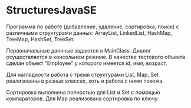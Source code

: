 # StructuresJavaSE
Программа по работе (добавление, удаление, сортировка, поиск) с различными структурами данных: ArrayList, LinkedList, HashMap, TreeMap, HashSet, TreeSet.

Первоначальные даннные задаются в MainClass. Диалог осуществляется в консольном режиме. В качестве тестового объекта сделан объект "Employee" у которого имеется id, имя, возраст.

Для наглядности работа с тремя структурами List, Map, Set реализованы в разных классах, хоть и работа с ними похожа.

Сортировка выполнена полностью для List и Set с помощью компараторов. Для Map реализована сортировка по ключу.

